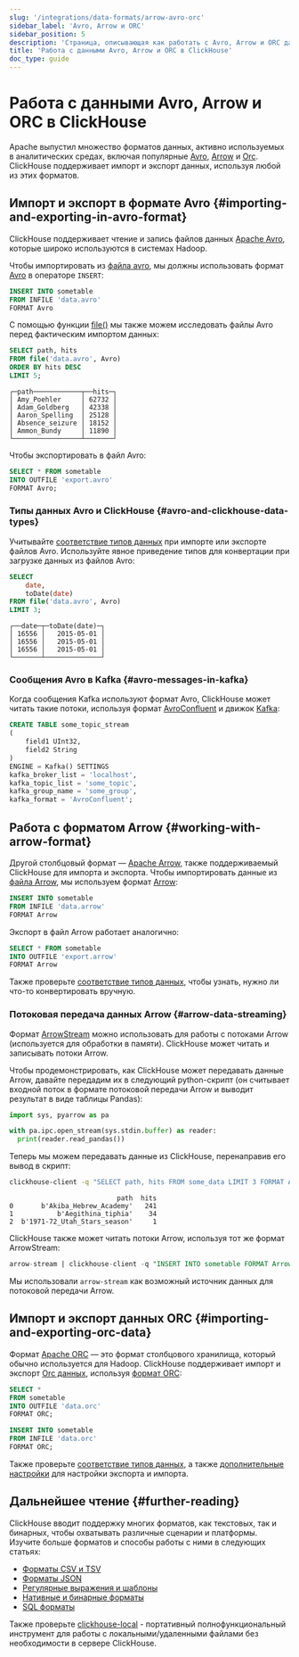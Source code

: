 ```yaml
---
slug: '/integrations/data-formats/arrow-avro-orc'
sidebar_label: 'Avro, Arrow и ORC'
sidebar_position: 5
description: 'Страница, описывающая как работать с Avro, Arrow и ORC данными в ClickHouse'
title: 'Работа с данными Avro, Arrow и ORC в ClickHouse'
doc_type: guide
---
```

# Работа с данными Avro, Arrow и ORC в ClickHouse

Apache выпустил множество форматов данных, активно используемых в аналитических средах, включая популярные [Avro](https://avro.apache.org/), [Arrow](https://arrow.apache.org/) и [Orc](https://orc.apache.org/). ClickHouse поддерживает импорт и экспорт данных, используя любой из этих форматов.

## Импорт и экспорт в формате Avro {#importing-and-exporting-in-avro-format}

ClickHouse поддерживает чтение и запись файлов данных [Apache Avro](https://avro.apache.org/), которые широко используются в системах Hadoop.

Чтобы импортировать из [файла avro](assets/data.avro), мы должны использовать формат [Avro](/interfaces/formats.md/#data-format-avro) в операторе `INSERT`:

```sql
INSERT INTO sometable
FROM INFILE 'data.avro'
FORMAT Avro
```

С помощью функции [file()](/sql-reference/functions/files.md/#file) мы также можем исследовать файлы Avro перед фактическим импортом данных:

```sql
SELECT path, hits
FROM file('data.avro', Avro)
ORDER BY hits DESC
LIMIT 5;
```
```response
┌─path────────────┬──hits─┐
│ Amy_Poehler     │ 62732 │
│ Adam_Goldberg   │ 42338 │
│ Aaron_Spelling  │ 25128 │
│ Absence_seizure │ 18152 │
│ Ammon_Bundy     │ 11890 │
└─────────────────┴───────┘
```

Чтобы экспортировать в файл Avro:

```sql
SELECT * FROM sometable
INTO OUTFILE 'export.avro'
FORMAT Avro;
```

### Типы данных Avro и ClickHouse {#avro-and-clickhouse-data-types}

Учитывайте [соответствие типов данных](/interfaces/formats/Avro#data-type-mapping) при импорте или экспорте файлов Avro. Используйте явное приведение типов для конвертации при загрузке данных из файлов Avro:

```sql
SELECT
    date,
    toDate(date)
FROM file('data.avro', Avro)
LIMIT 3;
```
```response
┌──date─┬─toDate(date)─┐
│ 16556 │   2015-05-01 │
│ 16556 │   2015-05-01 │
│ 16556 │   2015-05-01 │
└───────┴──────────────┘
```

### Сообщения Avro в Kafka {#avro-messages-in-kafka}

Когда сообщения Kafka используют формат Avro, ClickHouse может читать такие потоки, используя формат [AvroConfluent](/interfaces/formats.md/#data-format-avro-confluent) и движок [Kafka](/engines/table-engines/integrations/kafka.md):

```sql
CREATE TABLE some_topic_stream
(
    field1 UInt32,
    field2 String
)
ENGINE = Kafka() SETTINGS
kafka_broker_list = 'localhost',
kafka_topic_list = 'some_topic',
kafka_group_name = 'some_group',
kafka_format = 'AvroConfluent';
```

## Работа с форматом Arrow {#working-with-arrow-format}

Другой столбцовый формат — [Apache Arrow](https://arrow.apache.org/), также поддерживаемый ClickHouse для импорта и экспорта. Чтобы импортировать данные из [файла Arrow](assets/data.arrow), мы используем формат [Arrow](/interfaces/formats.md/#data-format-arrow):

```sql
INSERT INTO sometable
FROM INFILE 'data.arrow'
FORMAT Arrow
```

Экспорт в файл Arrow работает аналогично:

```sql
SELECT * FROM sometable
INTO OUTFILE 'export.arrow'
FORMAT Arrow
```

Также проверьте [соответствие типов данных](/interfaces/formats/Arrow#data-types-matching), чтобы узнать, нужно ли что-то конвертировать вручную.

### Потоковая передача данных Arrow {#arrow-data-streaming}

Формат [ArrowStream](/interfaces/formats.md/#data-format-arrow-stream) можно использовать для работы с потоками Arrow (используется для обработки в памяти). ClickHouse может читать и записывать потоки Arrow.

Чтобы продемонстрировать, как ClickHouse может передавать данные Arrow, давайте передадим их в следующий python-скрипт (он считывает входной поток в формате потоковой передачи Arrow и выводит результат в виде таблицы Pandas):

```python
import sys, pyarrow as pa

with pa.ipc.open_stream(sys.stdin.buffer) as reader:
  print(reader.read_pandas())
```

Теперь мы можем передавать данные из ClickHouse, перенаправив его вывод в скрипт:

```bash
clickhouse-client -q "SELECT path, hits FROM some_data LIMIT 3 FORMAT ArrowStream" | python3 arrow.py
```
```response
                           path  hits
0       b'Akiba_Hebrew_Academy'   241
1           b'Aegithina_tiphia'    34
2  b'1971-72_Utah_Stars_season'     1
```

ClickHouse также может читать потоки Arrow, используя тот же формат ArrowStream:

```sql
arrow-stream | clickhouse-client -q "INSERT INTO sometable FORMAT ArrowStream"
```

Мы использовали `arrow-stream` как возможный источник данных для потоковой передачи Arrow.

## Импорт и экспорт данных ORC {#importing-and-exporting-orc-data}

Формат [Apache ORC](https://orc.apache.org/) — это формат столбцового хранилища, который обычно используется для Hadoop. ClickHouse поддерживает импорт и экспорт [Orc данных](assets/data.orc), используя [формат ORC](/interfaces/formats.md/#data-format-orc):

```sql
SELECT *
FROM sometable
INTO OUTFILE 'data.orc'
FORMAT ORC;

INSERT INTO sometable
FROM INFILE 'data.orc'
FORMAT ORC;
```

Также проверьте [соответствие типов данных](/interfaces/formats/ORC), а также [дополнительные настройки](/interfaces/formats/Parquet#format-settings) для настройки экспорта и импорта.

## Дальнейшее чтение {#further-reading}

ClickHouse вводит поддержку многих форматов, как текстовых, так и бинарных, чтобы охватывать различные сценарии и платформы. Изучите больше форматов и способы работы с ними в следующих статьях:

- [Форматы CSV и TSV](csv-tsv.md)
- [Форматы JSON](/integrations/data-ingestion/data-formats/json/intro.md)
- [Регулярные выражения и шаблоны](templates-regex.md)
- [Нативные и бинарные форматы](binary.md)
- [SQL форматы](sql.md)

Также проверьте [clickhouse-local](https://clickhouse.com/blog/extracting-converting-querying-local-files-with-sql-clickhouse-local) - портативный полнофункциональный инструмент для работы с локальными/удаленными файлами без необходимости в сервере ClickHouse.